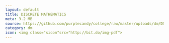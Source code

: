 ```yaml
---
layout: default
title: DISCRETE MATHEMATICS
meta: 3.2 MB
source: https://github.com/purplecandy/college/raw/master/uploads/dm/DS.pdf
category: dm
icon: <img class="sicon"src="http://bit.do/img-pdf">
---
```



